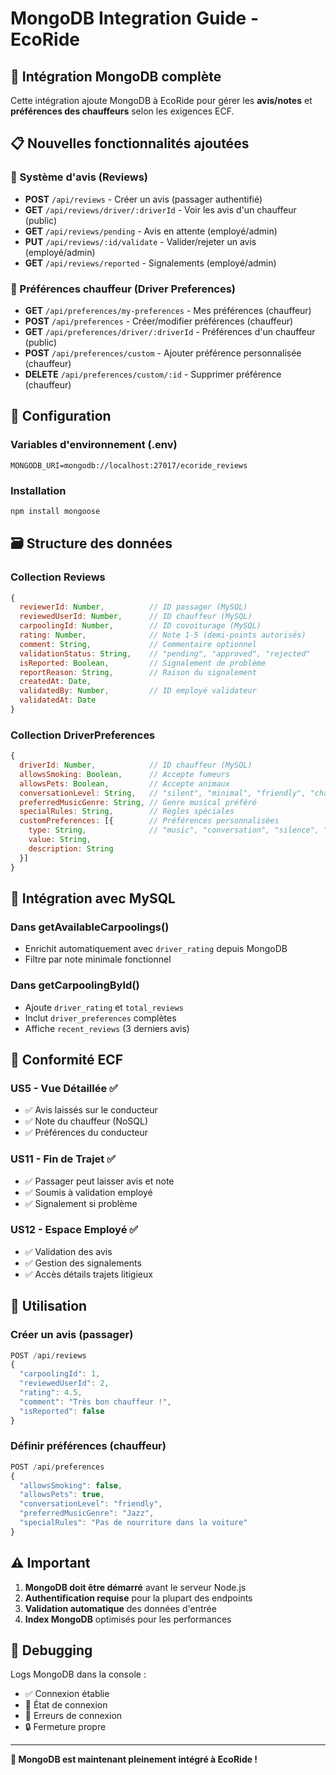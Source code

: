 # MongoDB Integration Guide - EcoRide

## 🎯 Intégration MongoDB complète

Cette intégration ajoute MongoDB à EcoRide pour gérer les **avis/notes** et **préférences des chauffeurs** selon les exigences ECF.

## 📋 Nouvelles fonctionnalités ajoutées

### 🌟 Système d'avis (Reviews)

-   **POST** `/api/reviews` - Créer un avis (passager authentifié)
-   **GET** `/api/reviews/driver/:driverId` - Voir les avis d'un chauffeur (public)
-   **GET** `/api/reviews/pending` - Avis en attente (employé/admin)
-   **PUT** `/api/reviews/:id/validate` - Valider/rejeter un avis (employé/admin)
-   **GET** `/api/reviews/reported` - Signalements (employé/admin)

### 🚗 Préférences chauffeur (Driver Preferences)

-   **GET** `/api/preferences/my-preferences` - Mes préférences (chauffeur)
-   **POST** `/api/preferences` - Créer/modifier préférences (chauffeur)
-   **GET** `/api/preferences/driver/:driverId` - Préférences d'un chauffeur (public)
-   **POST** `/api/preferences/custom` - Ajouter préférence personnalisée (chauffeur)
-   **DELETE** `/api/preferences/custom/:id` - Supprimer préférence (chauffeur)

## 🔧 Configuration

### Variables d'environnement (.env)

```env
MONGODB_URI=mongodb://localhost:27017/ecoride_reviews
```

### Installation

```bash
npm install mongoose
```

## 🗃️ Structure des données

### Collection Reviews

```javascript
{
  reviewerId: Number,          // ID passager (MySQL)
  reviewedUserId: Number,      // ID chauffeur (MySQL)
  carpoolingId: Number,        // ID covoiturage (MySQL)
  rating: Number,              // Note 1-5 (demi-points autorisés)
  comment: String,             // Commentaire optionnel
  validationStatus: String,    // "pending", "approved", "rejected"
  isReported: Boolean,         // Signalement de problème
  reportReason: String,        // Raison du signalement
  createdAt: Date,
  validatedBy: Number,         // ID employé validateur
  validatedAt: Date
}
```

### Collection DriverPreferences

```javascript
{
  driverId: Number,            // ID chauffeur (MySQL)
  allowsSmoking: Boolean,      // Accepte fumeurs
  allowsPets: Boolean,         // Accepte animaux
  conversationLevel: String,   // "silent", "minimal", "friendly", "chatty"
  preferredMusicGenre: String, // Genre musical préféré
  specialRules: String,        // Règles spéciales
  customPreferences: [{        // Préférences personnalisées
    type: String,              // "music", "conversation", "silence", "other"
    value: String,
    description: String
  }]
}
```

## 🔗 Intégration avec MySQL

### Dans getAvailableCarpoolings()

-   Enrichit automatiquement avec `driver_rating` depuis MongoDB
-   Filtre par note minimale fonctionnel

### Dans getCarpoolingById()

-   Ajoute `driver_rating` et `total_reviews`
-   Inclut `driver_preferences` complètes
-   Affiche `recent_reviews` (3 derniers avis)

## 🎯 Conformité ECF

### US5 - Vue Détaillée ✅

-   ✅ Avis laissés sur le conducteur
-   ✅ Note du chauffeur (NoSQL)
-   ✅ Préférences du conducteur

### US11 - Fin de Trajet ✅

-   ✅ Passager peut laisser avis et note
-   ✅ Soumis à validation employé
-   ✅ Signalement si problème

### US12 - Espace Employé ✅

-   ✅ Validation des avis
-   ✅ Gestion des signalements
-   ✅ Accès détails trajets litigieux

## 🚀 Utilisation

### Créer un avis (passager)

```javascript
POST /api/reviews
{
  "carpoolingId": 1,
  "reviewedUserId": 2,
  "rating": 4.5,
  "comment": "Très bon chauffeur !",
  "isReported": false
}
```

### Définir préférences (chauffeur)

```javascript
POST /api/preferences
{
  "allowsSmoking": false,
  "allowsPets": true,
  "conversationLevel": "friendly",
  "preferredMusicGenre": "Jazz",
  "specialRules": "Pas de nourriture dans la voiture"
}
```

## ⚠️ Important

1. **MongoDB doit être démarré** avant le serveur Node.js
2. **Authentification requise** pour la plupart des endpoints
3. **Validation automatique** des données d'entrée
4. **Index MongoDB** optimisés pour les performances

## 🐛 Debugging

Logs MongoDB dans la console :

-   ✅ Connexion établie
-   🔗 État de connexion
-   🚨 Erreurs de connexion
-   🔒 Fermeture propre

---

**🎉 MongoDB est maintenant pleinement intégré à EcoRide !**
